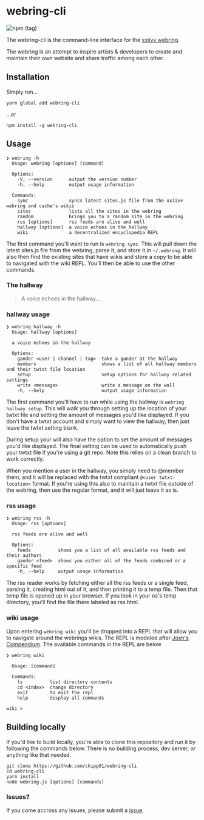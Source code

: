 # webring-cli
![npm (tag)](https://img.shields.io/npm/v/webring-cli/latest.svg?color=ebcb8b)

The webring-cli is the command-line interface for the [xxiivv webring](https://webring.xxiivv.com).

The webring is an attempt to inspire artists & developers to create and maintain their own website and share traffic among each other.

## Installation

Simply run...
```
yarn global add webring-cli
```
...or
```
npm install -g webring-cli
```

## Usage

```
❯ webring -h
  Usage: webring [options] [command]

  Options:
    -V, --version      output the version number
    -h, --help         output usage information

  Commands:
    sync               syncs latest sites.js file from the xxiivv webring and cache's wikis
    sites              lists all the sites in the webring
    random             brings you to a random site in the webring
    rss [options]      rss feeds are alive and well
    hallway [options]  a voice echoes in the hallway
    wiki               a decentralized encyclopedia REPL
```

The first command you'll want to run is `webring sync`.
This will pull down the latest sites.js file from the webring, parse it, and store it in `~/.webring`.
It will also then find the existing sites that have wikis and store a copy to be able to navigated with the wiki REPL.
You'll then be able to use the other commands.

### The hallway

> A voice echoes in the hallway...

### hallway usage

```
❯ webring hallway -h
  Usage: hallway [options]

  a voice echoes in the hallway

  Options:
    gander <user | channel | tag>  take a gander at the hallway
    members                        shows a list of all hallway members and their twtxt file location
    setup                          setup options for hallway related settings
    write <message>                write a message on the wall
    -h, --help                     output usage information
```

The first command you'll have to run while using the hallway is `webring hallway setup`. This will walk you through setting up the location of your twtxt file and setting the amount of messages you'd like displayed.
If you don't have a twtxt account and simply want to view the hallway, then just leave the twtxt setting blank.

During setup your will also have the option to set the amount of messages you'd like displayed.
The final setting can be used to automatically push your twtxt file if you're using a git repo.
Note this relies on a clean branch to work correctly.

When you mention a user in the hallway, you simply need to @member them, and it will be replaced with the twtxt compliant `@<user twtxt-location>` format.
If you're using this also to maintain a twtxt file outside of the webring, then use the regular format, and it will just leave it as is.

### rss usage

```
❯ webring rss -h
  Usage: rss [options]

  rss feeds are alive and well

  Options:
    feeds          shows you a list of all available rss feeds and their authors
    gander <feed>  shows you either all of the feeds combined or a specific feed
    -h, --help     output usage information
```
The rss reader works by fetching either all the rss feeds or a single feed, parsing it, creating html out of it, and then printing it to a temp file.
Then that temp file is opened up in your browser. If you look in your os's temp directory, you'll find the file there labeled as rss.html.

### wiki usage

Upon entering `webring wiki` you'll be dropped into a REPL that will allow you to navigate around the webrings wikis.
The REPL is modeled after [Josh's Compendium](https://gitlab.com/jrc03c/compendium).
The available commands in the REPL are below

```
❯ webring wiki

  Usage: [command]

  Commands:
    ls          list directory contents
    cd <index>  change directory
    exit        to exit the repl
    help        display all commands

wiki >
```

## Building locally

If you'd like to build locally, you're able to clone this repository and run it by following the commands below.
There is no building process, dev server, or anything like that needed.

```
git clone https://github.com/ckipp01/webring-cli
cd webring-cli
yarn install
node webring.js [options] [commands]
```

### Issues?

If you come accross any issues, please submit a [issue](https://github.com/ckipp01/webring-cli/issues).

